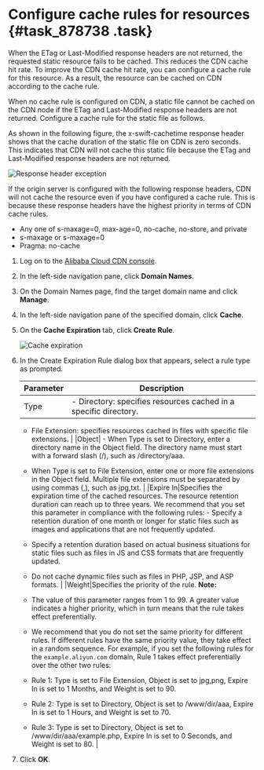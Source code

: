 # Configure cache rules for resources {#task_878738 .task}

When the ETag or Last-Modified response headers are not returned, the requested static resource fails to be cached. This reduces the CDN cache hit rate. To improve the CDN cache hit rate, you can configure a cache rule for this resource. As a result, the resource can be cached on CDN according to the cache rule.

When no cache rule is configured on CDN, a static file cannot be cached on the CDN node if the ETag and Last-Modified response headers are not returned. Configure a cache rule for the static file as follows.

As shown in the following figure, the x-swift-cachetime response header shows that the cache duration of the static file on CDN is zero seconds. This indicates that CDN will not cache this static file because the ETag and Last-Modified response headers are not returned.

![Response header exception](http://static-aliyun-doc.oss-cn-hangzhou.aliyuncs.com/assets/img/711757/156860580560553_en-US.png)

If the origin server is configured with the following response headers, CDN will not cache the resource even if you have configured a cache rule. This is because these response headers have the highest priority in terms of CDN cache rules.

-   Any one of s-maxage=0, max-age=0, no-cache, no-store, and private
-   s-maxage or s-maxage=0
-   Pragma: no-cache

1.  Log on to the [Alibaba Cloud CDN console](https://partners-intl.aliyun.com/login-required#cdn).
2.  In the left-side navigation pane, click **Domain Names**.
3.  On the Domain Names page, find the target domain name and click **Manage**.
4.  In the left-side navigation pane of the specified domain, click **Cache**.
5.  On the **Cache Expiration** tab, click **Create Rule**. 

    ![Cache expiration](http://static-aliyun-doc.oss-cn-hangzhou.aliyuncs.com/assets/img/5147/156860580553307_en-US.png)

6.  In the Create Expiration Rule dialog box that appears, select a rule type as prompted. 

    |Parameter|Description|
    |---------|-----------|
    |Type|     -   Directory: specifies resources cached in a specific directory.
    -   File Extension: specifies resources cached in files with specific file extensions.
 |
    |Object|     -   When Type is set to Directory, enter a directory name in the Object field. The directory name must start with a forward slash \(/\), such as /directory/aaa.
    -   When Type is set to File Extension, enter one or more file extensions in the Object field. Multiple file extensions must be separated by using commas \(,\), such as jpg,txt.
 |
    |Expire In|Specifies the expiration time of the cached resources. The resource retention duration can reach up to three years. We recommend that you set this parameter in compliance with the following rules:     -   Specify a retention duration of one month or longer for static files such as images and applications that are not frequently updated.
    -   Specify a retention duration based on actual business situations for static files such as files in JS and CSS formats that are frequently updated.
    -   Do not cache dynamic files such as files in PHP, JSP, and ASP formats.
 |
    |Weight|Specifies the priority of the rule. **Note:** 

    -   The value of this parameter ranges from 1 to 99. A greater value indicates a higher priority, which in turn means that the rule takes effect preferentially.
    -   We recommend that you do not set the same priority for different rules. If different rules have the same priority value, they take effect in a random sequence.
 For example, if you set the following rules for the `example.aliyun.com` domain, Rule 1 takes effect preferentially over the other two rules:

    -   Rule 1: Type is set to File Extension, Object is set to jpg,png, Expire In is set to 1 Months, and Weight is set to 90.
    -   Rule 2: Type is set to Directory, Object is set to /www/dir/aaa, Expire In is set to 1 Hours, and Weight is set to 70.
    -   Rule 3: Type is set to Directory, Object is set to /www/dir/aaa/example.php, Expire In is set to 0 Seconds, and Weight is set to 80.
 |

7.  Click **OK**.

